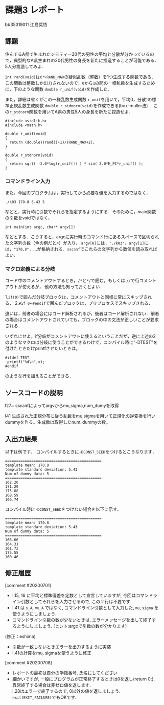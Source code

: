# 課題3 レポート

bb35319011  江島奨悟

## 課題

住んでるA県で生まれたジモティー20代の男性の平均と分散が分かっているので，典型的なA県生まれの20代男性の身長を新たに捏造することが可能である．5人分捏造してみよ．

`int rand(void)`は`0`〜`RAND_MAX`の疑似乱数（整数）を1つ生成する関数である．この関数は整数しか出力されないので，`0`から`1`の間の一様乱数を生成するために，下のような関数 `double r_unif(void)`を作成した．

また，詳細は省くがこの一様乱数生成関数 `r_unif`を用いて，平均0，分散1の標準正規乱数生成関数 `double r_stdnorm(void)`を作成できる(box-muller法)．
この`r_stdnorm`関数を用いてA県の男性5人の身長を新たに捏造せよ．


  ```{c}
  #include <stdlib.h>
  #include <math.h>

  double r_unif(void)
  {
    return (double)(rand()+1)/(RAND_MAX+2);
  }
  
  double r_stdnorm(void)
  {  
    return sqrt( -2.0*log(r_unif()) ) * sin( 2.0*M_PI*r_unif() );
  } 
  ```

### コマンドライン入力

また，今回のプログラムは，実行してから必要な値を入力するのではなく，

```
./k03 170.8 5.43 5
```

などと，実行時に引数でそれらを指定するようにする．そのために，main関数の引数をvoidではなく，

```
int main(int argc, char* argv[])
```

などとする．こうすると，argcに実行時のコマンド行にあるスペースで区切られた文字列の数（今の例だと`4`）が入り，
`argv[0]`には，`"./k03"`，`argv[1]`には，`"170.8"`，...が格納される．`sscanf`でこれらの文字列から数値を読み取ればよい．

### マクロ定義による分岐

コード中のコメントアウトするとき，`/*`と`*/`で囲む，もしくは `//`で行コメントアウトが使えるが，
他の方法も知っておくとよい．

1.`if(0)`で囲んだ分岐ブロックは，コメントアウトと同様に常にスキップされる．
2.`#if 0`~`#endif`で囲んだブロックは，プリプロセスでスキップされる．

違いは，前者の場合にはコード解析されるが，後者はコード解析されない．前者の場合はコメントアウトされていても，ブロックの中の文法が正しいことが要求される．

いずれにせよ，if分岐がコメントアウトに使えるということだが，逆に上述の2のようなマクロは分岐に使うことができるわけで，コンパイル時に"-DTEST"を付けたときだけprintfさせたいときは，

```
#ifdef TEST
 printf("%d\n",x);
#endif
```

のような行を加えることができる．


## ソースコードの説明
l27~
  sscanfによってargvからmu,sigma,num_dumyを取得

l41
  生成された正規分布に従う乱数をmu,sigmaを用いて正規化の逆変換を行いdummyを作る。生成数は取得したnum_dummyの数。

## 入出力結果

以下は例です． コンパイルするときに`-DCONST_SEED`をつけるとこうなります．

```
============================================
template mean: 170.8
template standard deviation: 5.43
Num of dummy data: 5
============================================
162.20
171.29
175.88
168.59
166.74
```

コンパイル時に`-DCONST_SEED`をつけない場合を以下に示す．
```
============================================
template mean: 170.8
template standard deviation: 5.43
Num of dummy data: 5
============================================
166.66
164.31
161.72
175.55
160.46
```

## 修正履歴
[comment #20200701]
- l.15, 16 に平均と標準偏差を定数として宣言していますが, 今回はコマンドライン引数としてそれらを入力させるので, この２行は不要です. 
- l.41 は `s_A`, `mu_A` ではなく, コマンドライン引数として入力した, `mu`, `sigma` を使うようにしましょう.
- コマンドライン引数の数が少ないときは, エラーメッセージを出して終了するようにしましょう. (ヒント:argcで引数の数が分かります)

(修正：eshima)
- 引数が一致しないときエラーを出力するように実装
- l.41の計算をmu, sigmaを使うように修正


[comment #20200708]
- レポートの最初は自分の学籍番号, 氏名にしてください
- 細かいですが, 一般にプログラムが正常終了するときは0を返し(return 0;), 異常終了する場合は非ゼロ値を返します.  
l.28はエラーで終了するので, 0以外の値を返しましょう.  
`exit(EXIT_FAILURE)`でもOKです. 